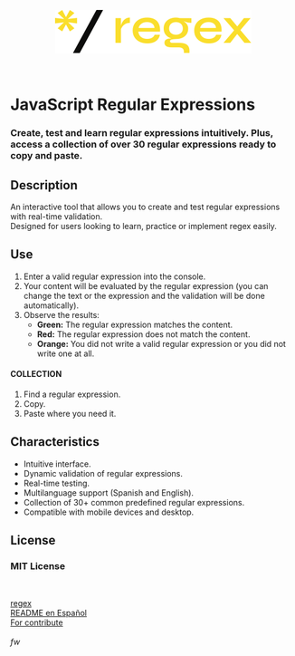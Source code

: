 <p align="center"><img src="./img/logo.svg" alt="Regular expressions with JavaScript"></p><br>

# JavaScript Regular Expressions
### Create, test and learn regular expressions intuitively. Plus, access a collection of over 30 regular expressions ready to copy and paste.

## Description
An interactive tool that allows you to create and test regular expressions with real-time validation.  
Designed for users looking to learn, practice or implement regex easily.

## Use
1. Enter a valid regular expression into the console.
2. Your content will be evaluated by the regular expression (you can change the text or the expression and the validation will be done automatically).
3. Observe the results:
    - **Green:** The regular expression matches the content.
    - **Red:** The regular expression does not match the content.
    - **Orange:** You did not write a valid regular expression or you did not write one at all.

#### COLLECTION
1. Find a regular expression.
2. Copy.
3. Paste where you need it.

## Characteristics
- Intuitive interface.
- Dynamic validation of regular expressions.
- Real-time testing.
- Multilanguage support (Spanish and English).
- Collection of 30+ common predefined regular expressions.
- Compatible with mobile devices and desktop.

## License
### MIT License
<br>

[regex](https://code-fw.github.io/regex/) <br>
[README en Español](./README_ES.md) <br>
[For contribute](./CONTRIBUTING.md) <br><br>
<em>fw</em>